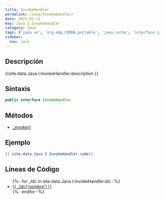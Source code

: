 ```yaml
---
title: InvokeHandler
permalink: /Java/InvokeHandler/
date: 2021-01-11
key: Java.I.InvokeHandler
category: Java
tags: ['java se', 'org.omg.CORBA.portable', 'java.corba', 'interface java', 'Java 1.0']
sidebar: 
  nav: java
---
```


## Descripción
{{site.data.Java.I.InvokeHandler.description }}

## Sintaxis
~~~java
public interface InvokeHandler
~~~

## Métodos
* [_invoke()](/Java/InvokeHandler/_invoke)

## Ejemplo
~~~java
{{ site.data.Java.I.InvokeHandler.code}}
~~~

## Líneas de Código
<ul>
{%- for _ldc in site.data.Java.I.InvokeHandler.ldc -%}
   <li>
       <a href="{{_ldc['url'] }}">{{ _ldc['nombre'] }}</a>
   </li>
{%- endfor -%}
</ul>

